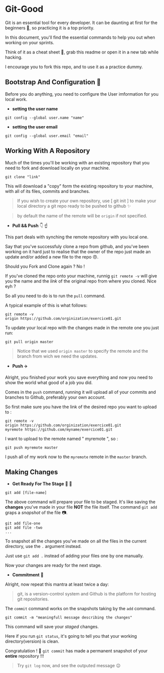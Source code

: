 # Git-Good
Git is an essential tool for every developer. It can be daunting at first for the beginners :dizzy:, so practicing it is a top priority.

In this document, you'll find the essential commands to help you out when working on your sprints.

Think of it as a cheat sheet :ledger:, grab this readme or open it in a new tab while hacking.

I encourage you to fork this repo, and to use it as a practice dummy.
<br>
## Bootstrap And Configuration :rocket:
Before you do anything, you need to configure the User imformation for you local work.
- **setting the user name**
```
git config --global user.name "name"
```
- **setting the user email**
```
git config --global user.email "email"
```
## Working With A Repository

Much of the times you'll be working with an existing repository that you need to fork and download locally on your machine.
```
git clone "link"
```
This will download a "copy" form the existing repository to your machine, with all of its files, commits and branches.
> If you wish to create your own repository, use [ git init ] to make your local directory a git repo ready to be pushed to github :sparkles:

>by default the name of the remote will be `origin` if not specified.

- **Pull && Push** :point_down: :point_up:

This part deals with synching the remote repository with you local one.

Say that you've successfuly clone a repo from github, and you've been working on it hard just to realise that the owner of the repo just made an update and/or added a new file to the repo :angry:. 

Should you Fork and Clone again ? No !

If you've cloned the repo onto your machine, runnig `git remote -v` will give you the name and the *link* of the original repo from where you cloned. Nice eyh ?

So all you need to do is to run the `pull` command.

A typical example of this is what follows:
```
git remote -v
origin https://github.com/orginization/exercice01.git

```
To update your local repo with the changes made in the remote one you just run:
```
git pull origin master
```
> Notice that we used `origin master` to specify the remote and the branch from wich we need the updates.

- **Push** :airplane:

Alright, you finished your work you save everything and now you need to show the world what good of a job you did.

Comes in the `push` command, running it will upload all of your commits and branches to Github, preferably your own account.

So first make sure you have the link of the desired repo you want to upload to :
```
git remote -v
origin https://github.com/orginization/exercice01.git
myremote https://github.com/myname/exercice01.git
```
I want to upload to the remote named " myremote ", so :
```
git push myremote master
```
I push all of my work now to the `myremote` remote in the `master` branch.

## Making Changes

- **Get Ready For The Stage** :nail_care: :lipstick:

```
git add [file-name]
```
The above command will prepare your file to be staged. It's like saving the **changes** you've made in your file **NOT** the file itself. The command `git add` graps a *snapshot* of the file :camera:.
``` 
git add file-one
git add file -two
...
```
To snapshot all the changes you've made on all the files in the current directory, use the `.` argument instead.

Just use `git add .` instead of adding your files one by one manually.

Now your changes are ready for the next stage.

- **Commitment** :ring:

Alright, now repeat this mantra at least twice a day:

> git, is a version-control system and Github is the platform for hosting git repositories.

The `commit` command works on the snapshots taking by the `add` command.
```
git commit -m "meaningfull message describing the changes"
```
This command will save your *staged* changes.

Here if you run `git status`, it's going to tell you that your working directory(version) is clean.

Congratulation ! :tada: `git commit` has made a permanent snapshot of your **entire** repository !!!

> Try `git log` now, and see the outputed message :wink:
